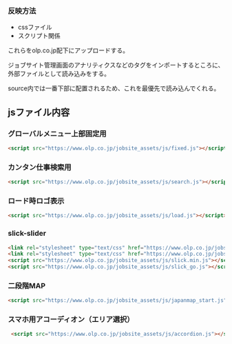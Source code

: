 ### 反映方法

 - cssファイル
 - スクリプト関係

これらをolp.co.jp配下にアップロードする。

ジョブサイト管理画面のアナリティクスなどのタグをインポートするところに、外部ファイルとして読み込みをする。

source内では一番下部に配置されるため、これを最優先で読み込んでくれる。

## jsファイル内容
### グローバルメニュー上部固定用  
 ```html
<script src="https://www.olp.co.jp/jobsite_assets/js/fixed.js"></script>
 ```

### カンタン仕事検索用
 ```html
<script src="https://www.olp.co.jp/jobsite_assets/js/search.js"></script>
 ```

### ロード時ロゴ表示
  ```html
 <script src="https://www.olp.co.jp/jobsite_assets/js/load.js"></script>
  ```

### slick-slider
```html
<link rel="stylesheet" type="text/css" href="https://www.olp.co.jp/jobsite_assets/css/slick-theme.css">
<link rel="stylesheet" type="text/css" href="https://www.olp.co.jp/jobsite_assets/css/slick.css">
<script src="https://www.olp.co.jp/jobsite_assets/js/slick.min.js"></script>
<script src="https://www.olp.co.jp/jobsite_assets/js/slick_go.js"></script>
```

### 二段階MAP
```html
<script src="https://www.olp.co.jp/jobsite_assets/js/japanmap_start.js"></script>
```

### スマホ用アコーディオン（エリア選択）
```html
 <script src="https://www.olp.co.jp/jobsite_assets/js/accordion.js"></script>
```
